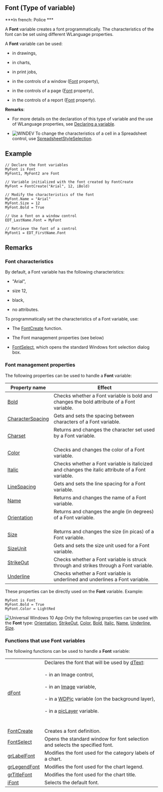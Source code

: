 
## Font (Type of variable)

***In french: Police ***
				



<a name="XUse"></a>
<a name="Use"></a>
<a name="description"></a>
A **Font** variable creates a font programmatically. The characteristics of the font can be set using different WLanguage properties.

A **Font** variable can be used: 

- in drawings,

- in charts,

- in print jobs,

- in the controls of a window ([Font](../Motscles/1514045.md) property), 

- in the controls of a page ([Font](../Motscles/1514045.md) property), 

- in the controls of a report ([Font](../Motscles/1514045.md) property).




**Remarks**: 

- For more details on the declaration of this type of variable and the use of WLanguage properties, see [Declaring a variable](../Motscles/1514032.md).

- ![WINDEV](https://doc.pcsoft.fr/ext/images/us/WD.png) To change the characteristics of a cell in a Spreadsheet control, use [SpreadsheetStyleSelection](../WDLang1/1000021338.md).









<a name="Example1"></a>
<a name="sample_code"></a>

## Example


```wl
// Declare the Font variables
MyFont is Font
MyFont1, MyFont2 are Font
```


<a name="Example2"></a>



```wl
// Variable initialized with the font created by FontCreate
MyFont = FontCreate("Arial", 12, iBold)
```


<a name="Example3"></a>



```wl
// Modify the characteristics of the font
MyFont.Name = "Arial"
MyFont.Size = 12
MyFont.Bold = True
```


<a name="Example4"></a>





```wl
// Use a font on a window control
EDT_LastName.Font = MyFont

// Retrieve the font of a control
MyFont1 = EDT_FirstName.Font
```

<a name="XSYNTAX"></a>


<a name="NOTE0"></a>
<a name="NOTE0_1"></a>

## Remarks




### Font characteristics
<a name="font_characteristics_ELTPARAGRAPHE000109"></a>

By default, a Font variable has the following characteristics:

- "Arial",

- size 12,

- black,

- no attributes.




To programmatically set the characteristics of a Font variable, use:

- The [FontCreate](../WDLang1/3060002.md) function.

- The Font management properties (see below)

- [FontSelect](../WDLang1/3060004.md), which opens the standard Windows font selection dialog box.



<a name="NOTE0_2"></a>




### Font management properties
<a name="font_management_properties_ELTPARAGRAPHE000133"></a>

The following properties can be used to handle a **Font** variable:

| Property name | Effect |
| --- | --- |
| [Bold](../Proprietes/2513001.md) | Checks whether a Font variable is bold and changes the bold attribute of a Font variable. |
| [CharacterSpacing](../Proprietes/1410088367.md) | Gets and sets the spacing between characters of a Font variable. |
| [Charset](../Proprietes/2512008.md) | Returns and changes the character set used by a Font variable.<br><br> |
| [Color](../Proprietes/2510071.md) | Checks and changes the color of a Font variable. |
| [Italic](../Proprietes/2513007.md) | Checks whether a Font variable is italicized and changes the italic attribute of a Font variable. |
| [LineSpacing](../Proprietes/1410088366.md) | Gets and sets the line spacing for a Font variable.  |
| [Name](../Proprietes/2510082.md) | Returns and changes the name of a Font variable. |
| [Orientation](../Proprietes/1410086632.md) | Returns and changes the angle (in degrees) of a Font variable.<br><br> |
| [Size](../Proprietes/2510125.md) | Returns and changes the size (in picas) of a Font variable. |
| [SizeUnit](../Proprietes/1410088365.md) | Gets and sets the size unit used for a Font variable. |
| [StrikeOut](../Proprietes/2513005.md) | Checks whether a Font variable is struck through and strikes through a Font variable. |
| [Underline](../Proprietes/2513013.md) | Checks whether a Font variable is underlined and underlines a Font variable. |

These properties can be directly used on the **Font** variable. Example:


```wl
MyFont is Font
MyFont.Bold = True
MyFont.Color = LightRed
```


![Universal Windows 10 App](https://doc.pcsoft.fr/ext/images/us/UNIVERSALAPP.png) Only the following properties can be used with the **Font** type: [Orientation](../Proprietes/1410086632.md), [StrikeOut](../Proprietes/2513005.md), [Color](../Proprietes/2510071.md), [Bold](../Proprietes/2513001.md), [Italic](../Proprietes/2513007.md), [Name](../Proprietes/2510082.md), [Underline](../Proprietes/2513013.md), [Size](../Proprietes/2510125.md).
<a name="NOTE0_3"></a>




### Functions that use Font variables
<a name="functions_that_use_font_variables_ELTPARAGRAPHE000252"></a>The following functions can be used to handle a **Font** variable:



|   |   |
| --- | --- |
| [dFont](../WDLang1/3029020.md) | Declares the font that will be used by [dText](../WDLang1/3029032.md): <br><br>- in an Image control, <br><br>- in an [Image](../WDLang1/1000019650.md) variable, <br><br>- in a [WDPic](../WDLang1/1000023503.md) variable (on the background layer),<br><br>- in a [picLayer](../WDLang1/1000024604.md) variable. <br><br><br> |
| [FontCreate](../WDLang1/3060002.md) | Creates a font definition. |
| [FontSelect](../WDLang1/3060004.md) | Opens the standard window for font selection and selects the specified font. |
| [grLabelFont](../WDLang3/3042012.md) | Modifies the font used for the category labels of a chart. |
| [grLegendFont](../WDLang3/3042037.md) | Modifies the font used for the chart legend. |
| [grTitleFont](../WDLang3/3042048.md) | Modifies the font used for the chart title. |
| [iFont](../WDLang5/3046014.md) | Selects the default font. |







